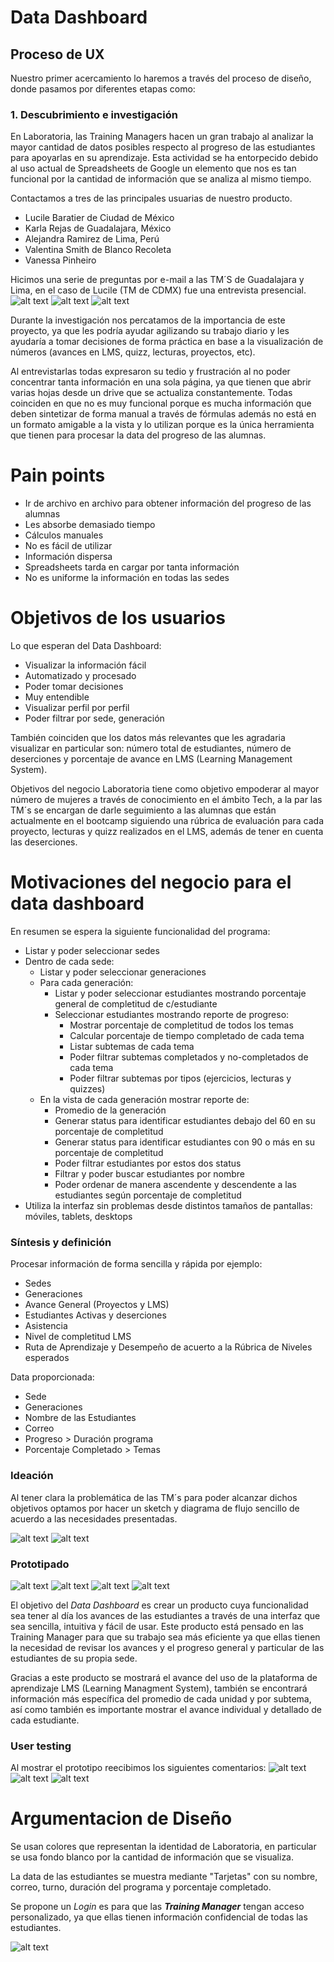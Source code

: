 # **Data Dashboard**

## **Proceso de UX**

Nuestro primer acercamiento lo haremos a través del proceso de diseño, donde pasamos por diferentes etapas como:

### **1. Descubrimiento e investigación**
<!-- (En esta fase es donde vamos a tener ese proceso de investigación y acercamiento con el usuario, es donde vamos a obtener el conocimiento para poder saber a quién vamos a llegar, pero de manera más profunda. Es tener la empatía y el acercamiento necesario para conocerlo.

También vamos a tener en cuenta al negocio, sus objetivos y a los stakeholders(involucrados)). -->
En Laboratoria, las Training Managers hacen un gran trabajo al analizar la mayor cantidad de datos posibles respecto al progreso de las estudiantes para apoyarlas en su aprendizaje. Esta actividad se ha entorpecido debido al uso actual de Spreadsheets de Google un elemento que nos es tan funcional por la cantidad de información que se analiza al mismo tiempo.
<!-- __Usuarixs:__  (Toda la información que sepas de ellxs, ya sea porque las has podido observar o porque obtuviste datos directamente de ellas) -->
Contactamos a tres de las principales usuarias de nuestro producto.
*	Lucile Baratier de Ciudad de México
*	Karla Rejas de Guadalajara, México
*	Alejandra Ramirez  de  Lima, Perú
* Valentina Smith de Blanco Recoleta
* Vanessa Pinheiro
<!-- __Necesidades de las usuarias:__ -->
<!-- __Objetivos de las usuarias:__ (Lo que quieren o esperan lograr) -->
<!-- __Pain points:__ (En sus actividades diarias qué es lo que más les molesta u obstaculiza en el proceso de  realizar sus actividades/objetivos)
__Sentimientos:__(Sentimientos que les surgen dentro del proceso de sus actividades. Identificar cuáles predominan)
__Técnicas usadas en esta fase:__ (Sabemos que en este punto, tal vez, sólo has ocupado encuestas, no te olvides de documentar este proceso de recolección de datos) -->
Hicimos una serie de preguntas por e-mail a las TM´S de Guadalajara y Lima, en el caso de Lucile (TM de CDMX) fue una entrevista
presencial.
![alt text](imagenes/entrevista.JPG)
![alt text](imagenes/entrevista1.JPG)
![alt text](imagenes/entrevista2.JPG)

Durante la investigación nos percatamos de la importancia de este proyecto, ya que les podría ayudar agilizando su trabajo diario y les ayudaría a tomar decisiones de forma práctica en base a la visualización de números (avances en LMS, quizz, lecturas, proyectos, etc).

Al entrevistarlas todas expresaron su tedio y frustración al no poder concentrar tanta información en una sola página, ya que tienen que abrir varias hojas desde un drive que se actualiza constantemente. Todas coinciden en que no es muy funcional porque es mucha información que deben sintetizar de forma manual a través de fórmulas además no está en un formato amigable a la vista y lo utilizan porque es la única herramienta que tienen  para procesar la data del progreso de las alumnas.


# **Pain points**
*	Ir de archivo en archivo para obtener información del progreso de las alumnas
*	Les absorbe demasiado tiempo
*	Cálculos manuales
*	No es fácil de utilizar
*	Información dispersa
*	Spreadsheets tarda en  cargar  por tanta información
*	No es uniforme la información en todas las sedes

# **Objetivos de los usuarios**

Lo que esperan del Data Dashboard:

*	Visualizar la información fácil
*	Automatizado y procesado
*	Poder tomar decisiones
*	Muy entendible
*	Visualizar perfil por perfil
*	Poder filtrar por sede, generación

También coinciden que los datos más relevantes que les agradaria visualizar en particular son: número total de estudiantes, número de deserciones y porcentaje de avance en LMS (Learning Management System).

Objetivos del negocio
Laboratoria tiene como objetivo empoderar al mayor número de mujeres a través de conocimiento en el ámbito Tech,  a la par las TM´s se encargan de darle seguimiento a las alumnas que están actualmente en el bootcamp siguiendo una rúbrica de evaluación para cada proyecto, lecturas y quizz realizados en el LMS, además de tener en cuenta las deserciones.

# **Motivaciones del negocio para el data dashboard**
En resumen se espera la siguiente funcionalidad del programa:

* Listar y poder seleccionar sedes
* Dentro de cada sede:
  * Listar y poder seleccionar generaciones
  * Para cada generación:
    * Listar y poder seleccionar estudiantes mostrando porcentaje general de completitud de c/estudiante
    * Seleccionar estudiantes mostrando reporte de progreso:
        * Mostrar porcentaje de completitud de todos los temas
        * Calcular porcentaje de tiempo completado de cada tema
        * Listar subtemas de cada tema
        * Poder filtrar subtemas completados y no-completados de cada tema
        * Poder filtrar subtemas por tipos (ejercicios, lecturas y quizzes)
  * En la vista de cada generación mostrar reporte de:
    * Promedio de la generación
    * Generar status para identificar estudiantes debajo del 60 en su porcentaje de completitud
    * Generar status para identificar estudiantes con 90 o más en su porcentaje de completitud
    * Poder filtrar estudiantes por estos dos status
    * Filtrar y poder buscar estudiantes por nombre
    * Poder ordenar de manera ascendente y descendente a las estudiantes según
    porcentaje de completitud
* Utiliza la interfaz sin problemas desde distintos tamaños de pantallas:
  móviles, tablets, desktops


### **Síntesis y definición**
<!-- (Dada la fase anterior de investigación, ahora vamos a tomar todos los datos más importantes y transformarlos en información valiosa para comenzar a orientarse a la solución. También vamos a entender lo que la empresa quiere de ese producto y comenzar a entender ambas visiones con el fin de encontrar un punto armónico) -->

<!-- __1. Cuáles crees que son los datos más importantes a tener en cuenta para el Data Dashboard:__

   - Sobre las estudiantes: -->
Procesar información de forma sencilla y rápida por ejemplo:

* Sedes
* Generaciones
* Avance General (Proyectos y LMS)
* Estudiantes Activas y deserciones  
* Asistencia
* Nivel de completitud LMS
* Ruta de Aprendizaje y Desempeño de acuerto a la Rúbrica de Niveles esperados
<!-- __2. Lo que los usuarios esperan obtener:__
__3. Insights:__ -->
Data proporcionada:
- Sede
- Generaciones
- Nombre de las Estudiantes
- Correo
- Progreso > Duración programa
- Porcentaje Completado > Temas

<!-- Data relacionada a los cursos:
- Temas
- Duración Temas
- Puntuación temas  -->

<!-- __5.Insights del negocio:__ -->

### **Ideación**
<!-- (Acá se comienza a pensar esa solución tomando en cuenta la información recopilada y procesada) -->
Al tener clara la problemática de las TM´s para poder alcanzar dichos objetivos optamos por hacer un sketch y diagrama de flujo sencillo de acuerdo a las necesidades presentadas.

![alt text](imagenes/ideamike.jpg)
![alt text](imagenes/sketch.jpg)

### **Prototipado**
<!-- (Esta es la fase creativa, donde se comienza a construir el Data dashboard con la información obtenida de las fases anteriores. Se reafirma crear la experiencia de usuario, donde la solución resuelve necesidades y facilita la vida)
Sketch: (Adjuntar liga)Prototipo en figma: (Adjuntar liga) -->
![alt text](imagenes/inicio.JPG)
![alt text](imagenes/seleccion.JPG)
![alt text](imagenes/listado.JPG)
![alt text](imagenes/detalle.JPG)


El objetivo del *Data Dashboard* es crear un producto cuya funcionalidad sea tener al día los avances de las estudiantes a través de una interfaz que sea sencilla, intuitiva y fácil de usar. Este producto está pensado en las Training Manager para que su trabajo sea más eficiente ya que ellas tienen la necesidad de revisar los avances y el progreso general y particular de las estudiantes de su propia sede.

Gracias a este producto se mostrará el avance del uso de la plataforma de aprendizaje LMS (Learning Managment System), también se encontrará información más específica del promedio de cada unidad y por subtema, así como también es importante mostrar el avance individual y detallado de cada estudiante.

### **User testing**
<!-- (Si deseas validar tu propuesta, acércate a tu usuario y que te de feedback con el fin de mejorar tu producto en beneficio del negocio y de tu usuarix). -->
Al mostrar el prototipo reecibimos los siguientes comentarios:
![alt text](imagenes/comentarios.JPG)
![alt text](imagenes/comentarios1.JPG)
![alt text](imagenes/lucileanotaciones.jpeg)


# Argumentacion de Diseño

Se usan colores que representan la identidad de Laboratoria, en particular se usa fondo blanco por la cantidad de información que se visualiza.

La data de las estudiantes se muestra mediante "Tarjetas" con su nombre, correo, turno, duración del programa y porcentaje completado.

Se propone un *Login* es para que las ***Training Manager***  tengan acceso personalizado, ya que ellas tienen información confidencial de todas las estudiantes. 

![alt text](imagenes/argumentacion.JPG)


